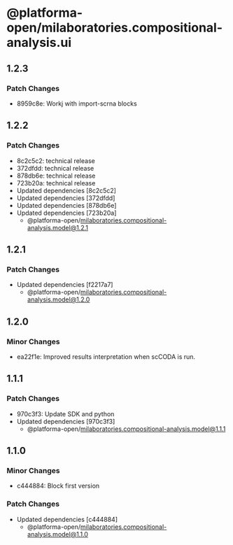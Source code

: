 # @platforma-open/milaboratories.compositional-analysis.ui

## 1.2.3

### Patch Changes

- 8959c8e: Workj with import-scrna blocks

## 1.2.2

### Patch Changes

- 8c2c5c2: technical release
- 372dfdd: technical release
- 878db6e: technical release
- 723b20a: technical release
- Updated dependencies [8c2c5c2]
- Updated dependencies [372dfdd]
- Updated dependencies [878db6e]
- Updated dependencies [723b20a]
  - @platforma-open/milaboratories.compositional-analysis.model@1.2.1

## 1.2.1

### Patch Changes

- Updated dependencies [f2217a7]
  - @platforma-open/milaboratories.compositional-analysis.model@1.2.0

## 1.2.0

### Minor Changes

- ea22f1e: Improved results interpretation when scCODA is run.

## 1.1.1

### Patch Changes

- 970c3f3: Update SDK and python
- Updated dependencies [970c3f3]
  - @platforma-open/milaboratories.compositional-analysis.model@1.1.1

## 1.1.0

### Minor Changes

- c444884: Block first version

### Patch Changes

- Updated dependencies [c444884]
  - @platforma-open/milaboratories.compositional-analysis.model@1.1.0
